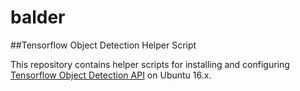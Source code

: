 # balder
##Tensorflow Object Detection Helper Script

This repository contains helper scripts for installing and configuring [Tensorflow Object Detection API](https://github.com/tensorflow/models/tree/master/research/object_detection) on Ubuntu 16.x.